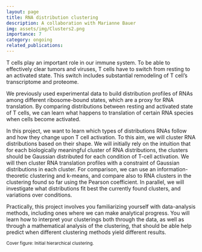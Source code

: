 ```yaml
---
layout: page
title: RNA distribution clustering 
description: A collaboration with Marianne Bauer
img: assets/img/Clusters2.png
importance: 7
category: ongoing
related_publications: 
---
```


T cells play an important role in our immune system. To be able to effectively clear tumors and viruses, T cells have to switch from resting to an activated state. This switch includes substantial remodeling of T cell’s transcriptome and proteome.  

We previously used experimental data to build distribution profiles of RNAs among different ribosome-bound states, which are a proxy for RNA translation. By comparing distributions between resting and activated state of T cells, we can learn what happens to translation of certain RNA species when cells become activated. 

In this project, we want to learn which types of distributions RNAs follow and how they change upon T cell activation. To this aim, we will cluster RNA distributions based on their shape. We will initially rely on the intuition that for each biologically meaningful cluster of RNA distributions, the clusters should be Gaussian distributed for each condition of T-cell activation. We will then cluster RNA translation profiles with a constraint of Gaussian distributions in each cluster. For comparison, we can use an information-theoretic clustering and k-means, and compare also to RNA clusters in the clustering found so far using the Pearson coefficient. In parallel, we will investigate what distributions fit best the currently found clusters, and variations over conditions.

Practically, this project involves you familiarizing yourself with data-analysis methods, including ones where we can make analytical progress. You will learn how to interpret your clusterings both through the data, as well as through a mathematical analysis of the clustering, that should be able help predict when different clustering methods yield different results.

<small>Cover figure: Initial hierarchical clustering. </small>
